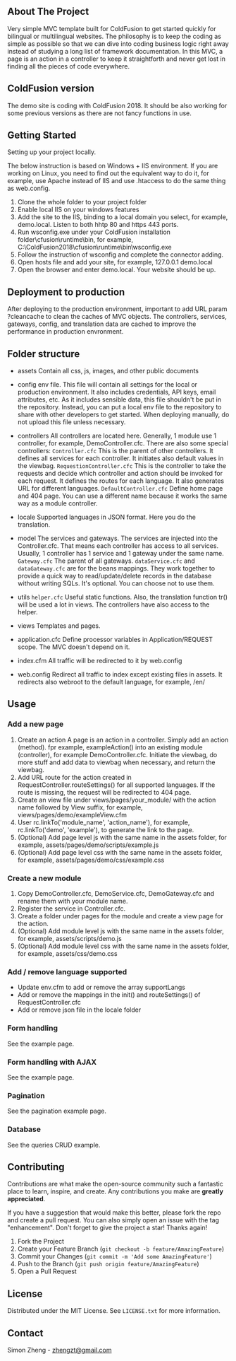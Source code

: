 ## About The Project

Very simple MVC template built for ColdFusion to get started quickly for bilingual or multilingual websites. The philosophy is to keep the coding as simple as possible so that we can dive into coding business logic right away instead of studying a long list of framework documentation. In this MVC, a page is an action in a controller to keep it straightforth and never get lost in finding all the pieces of code everywhere.


## ColdFusion version

The demo site is coding with ColdFusion 2018. It should be also working for some previous versions as there are not fancy functions in use.


## Getting Started

Setting up your project locally.

The below instruction is based on Windows + IIS environment. If you are working on Linux, you need to find out the equivalent way to do it, for example, use Apache instead of IIS and use .htaccess to do the same thing as web.config. 

1. Clone the whole folder to your project folder
2. Enable local IIS on your windows features
3. Add the site to the IIS, binding to a local domain you select, for example, demo.local. Listen to both hhtp 80 and https 443 ports.
4. Run wsconfig.exe under your ColdFusion installation folder\cfusion\runtime\bin, for example, C:\ColdFusion2018\cfusion\runtime\bin\wsconfig.exe
5. Follow the instruction of wsconfig and complete the connector adding.
6. Open hosts file and add your site, for example, 127.0.0.1 demo.local
7. Open the browser and enter demo.local. Your website should be up.


## Deployment to production

After deploying to the production environment, important to add URL param ?cleancache to clean the caches of MVC objects. The controllers, services, gateways, config, and translation data are cached to improve the performance in production envronment.


## Folder structure

- assets
  Contain all css, js, images, and other public documents

- config
  env file. This file will contain all settings for the local or production environment. It also includes credentials, API keys, email attributes, etc. As it includes sensible data, this file shouldn't be put in the repository. Instead, you can put a local env file to the repository to share with other developers to get started. When deploying manually, do not upload this file unless necessary.

- controllers
  All controllers are located here. Generally, 1 module use 1 controller, for example, DemoController.cfc. There are also some special controllers:
  `Controller.cfc` This is the parent of other controllers. It defines all services for each controller. It initiates also default values in the viewbag.
  `RequestionController.cfc` This is the controller to take the requests and decide which controller and action should be invoked for each request. It defines the routes for each language. It also generates URL for different languages.
  `DefaultController.cfc` Define home page and 404 page. You can use a different name because it works the same way as a module controller.

- locale
  Supported languages in JSON format. Here you do the translation.

- model
  The services and gateways. The services are injected into the Controller.cfc. That means each controller has access to all services. Usually, 1 controller has 1 service and 1 gateway under the same name.
  `Gateway.cfc` The parent of all gateways.
  `dataService.cfc` and `dataGateway.cfc` are for the beans mappings. They work together to provide a quick way to read/update/delete records in the database without writing SQLs. It's optional. You can choose not to use them.

- utils
  `helper.cfc` Useful static functions. Also, the translation function tr() will be used a lot in views. The controllers have also access to the helper.

- views
  Templates and pages.

- application.cfc
  Define processor variables in Application/REQUEST scope. The MVC doesn't depend on it.

- index.cfm
  All traffic will be redirected to it by web.config

- web.config
  Redirect all traffic to index except existing files in assets. It redirects also webroot to the default language, for example, /en/ 


## Usage

### Add a new page
1. Create an action
A page is an action in a controller. Simply add an action (method). fpr example, exampleAction() into an existing module (controller), for example DemoController.cfc. Initiate the viewbag, do more stuff and add data to viewbag when necessary, and return the viewbag.
2. Add URL route for the action created in RequestController.routeSettings() for all supported languages. If the route is missing, the request will be redirected to 404 page.
3. Create an view file under views/pages/your_module/ with the action name followed by View suffix, for example, views/pages/demo/exampleView.cfm
4. User rc.linkTo('module_name', 'action_name'), for example, rc.linkTo('demo', 'example'), to generate the link to the page.
5. (Optional) Add page level js with the same name in the assets folder, for example, assets/pages/demo/scripts/example.js
6. (Optional) Add page level css with the same name in the assets folder, for example, assets/pages/demo/css/example.css

### Create a new module
1. Copy DemoController.cfc, DemoService.cfc, DemoGateway.cfc and rename them with your module name.
2. Register the service in Controller.cfc.
3. Create a folder under pages for the module and create a view page for the action.
4. (Optional) Add module level js with the same name in the assets folder, for example, assets/scripts/demo.js
5. (Optional) Add module level css with the same name in the assets folder, for example, assets/css/demo.css

### Add / remove language supported
- Update env.cfm to add or remove the array supportLangs
- Add or remove the mappings in the init() and routeSettings() of RequestController.cfc
- Add or remove json file in the locale folder

### Form handling
See the example page.

### Form handling with AJAX
See the example page.

### Pagination
See the pagination example page.

### Database
See the queries CRUD example.


## Contributing

Contributions are what make the open-source community such a fantastic place to learn, inspire, and create. Any contributions you make are **greatly appreciated**.

If you have a suggestion that would make this better, please fork the repo and create a pull request. You can also simply open an issue with the tag "enhancement".
Don't forget to give the project a star! Thanks again!

1. Fork the Project
2. Create your Feature Branch (`git checkout -b feature/AmazingFeature`)
3. Commit your Changes (`git commit -m 'Add some AmazingFeature'`)
4. Push to the Branch (`git push origin feature/AmazingFeature`)
5. Open a Pull Request


## License

Distributed under the MIT License. See `LICENSE.txt` for more information.

## Contact

Simon Zheng - zhengzt@gmail.com
